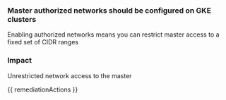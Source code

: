 
### Master authorized networks should be configured on GKE clusters

Enabling authorized networks means you can restrict master access to a fixed set of CIDR ranges

### Impact
Unrestricted network access to the master

<!-- DO NOT CHANGE -->
{{ remediationActions }}

